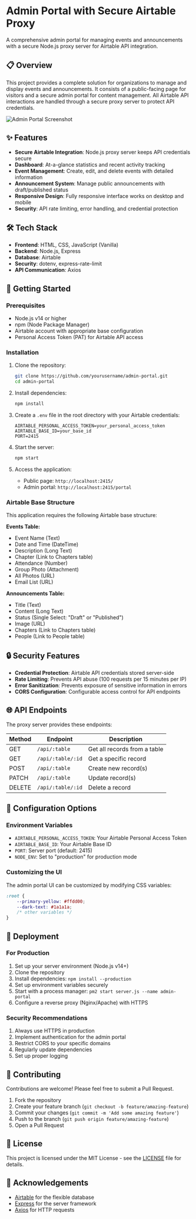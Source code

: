 # Admin Portal with Secure Airtable Proxy

A comprehensive admin portal for managing events and announcements with a secure Node.js proxy server for Airtable API integration.

## 📋 Overview

This project provides a complete solution for organizations to manage and display events and announcements. It consists of a public-facing page for visitors and a secure admin portal for content management. All Airtable API interactions are handled through a secure proxy server to protect API credentials.

![Admin Portal Screenshot](https://via.placeholder.com/800x450?text=Admin+Portal+Screenshot)

## ✨ Features

- **Secure Airtable Integration**: Node.js proxy server keeps API credentials secure
- **Dashboard**: At-a-glance statistics and recent activity tracking
- **Event Management**: Create, edit, and delete events with detailed information
- **Announcement System**: Manage public announcements with draft/published status
- **Responsive Design**: Fully responsive interface works on desktop and mobile
- **Security**: API rate limiting, error handling, and credential protection

## 🛠️ Tech Stack

- **Frontend**: HTML, CSS, JavaScript (Vanilla)
- **Backend**: Node.js, Express
- **Database**: Airtable
- **Security**: dotenv, express-rate-limit
- **API Communication**: Axios

## 🚀 Getting Started

### Prerequisites

- Node.js v14 or higher
- npm (Node Package Manager)
- Airtable account with appropriate base configuration
- Personal Access Token (PAT) for Airtable API access

### Installation

1. Clone the repository:
   ```bash
   git clone https://github.com/yourusername/admin-portal.git
   cd admin-portal
   ```

2. Install dependencies:
   ```bash
   npm install
   ```

3. Create a `.env` file in the root directory with your Airtable credentials:
   ```
   AIRTABLE_PERSONAL_ACCESS_TOKEN=your_personal_access_token
   AIRTABLE_BASE_ID=your_base_id
   PORT=2415
   ```

4. Start the server:
   ```bash
   npm start
   ```

5. Access the application:
   - Public page: `http://localhost:2415/`
   - Admin portal: `http://localhost:2415/portal`

### Airtable Base Structure

This application requires the following Airtable base structure:

**Events Table:**
- Event Name (Text)
- Date and Time (DateTime)
- Description (Long Text)
- Chapter (Link to Chapters table)
- Attendance (Number)
- Group Photo (Attachment)
- All Photos (URL)
- Email List (URL)

**Announcements Table:**
- Title (Text)
- Content (Long Text)
- Status (Single Select: "Draft" or "Published")
- Image (URL)
- Chapters (Link to Chapters table)
- People (Link to People table)

## 🔒 Security Features

- **Credential Protection**: Airtable API credentials stored server-side
- **Rate Limiting**: Prevents API abuse (100 requests per 15 minutes per IP)
- **Error Sanitization**: Prevents exposure of sensitive information in errors
- **CORS Configuration**: Configurable access control for API endpoints

## 🌐 API Endpoints

The proxy server provides these endpoints:

| Method | Endpoint | Description |
|--------|----------|-------------|
| GET | `/api/:table` | Get all records from a table |
| GET | `/api/:table/:id` | Get a specific record |
| POST | `/api/:table` | Create new record(s) |
| PATCH | `/api/:table` | Update record(s) |
| DELETE | `/api/:table/:id` | Delete a record |

## 🔧 Configuration Options

### Environment Variables

- `AIRTABLE_PERSONAL_ACCESS_TOKEN`: Your Airtable Personal Access Token
- `AIRTABLE_BASE_ID`: Your Airtable Base ID
- `PORT`: Server port (default: 2415)
- `NODE_ENV`: Set to "production" for production mode

### Customizing the UI

The admin portal UI can be customized by modifying CSS variables:

```css
:root {
    --primary-yellow: #ffdd00;
    --dark-text: #1a1a1a;
    /* other variables */
}
```

## 🚢 Deployment

### For Production

1. Set up your server environment (Node.js v14+)
2. Clone the repository
3. Install dependencies: `npm install --production`
4. Set up environment variables securely
5. Start with a process manager: `pm2 start server.js --name admin-portal`
6. Configure a reverse proxy (Nginx/Apache) with HTTPS

### Security Recommendations

1. Always use HTTPS in production
2. Implement authentication for the admin portal
3. Restrict CORS to your specific domains
4. Regularly update dependencies
5. Set up proper logging

## 🤝 Contributing

Contributions are welcome! Please feel free to submit a Pull Request.

1. Fork the repository
2. Create your feature branch (`git checkout -b feature/amazing-feature`)
3. Commit your changes (`git commit -m 'Add some amazing feature'`)
4. Push to the branch (`git push origin feature/amazing-feature`)
5. Open a Pull Request

## 📄 License

This project is licensed under the MIT License - see the [LICENSE](LICENSE) file for details.

## 👏 Acknowledgements

- [Airtable](https://airtable.com/) for the flexible database
- [Express](https://expressjs.com/) for the server framework
- [Axios](https://axios-http.com/) for HTTP requests
